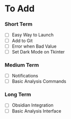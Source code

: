 # To Add
### Short Term
- [ ] Easy Way to Launch
- [ ] Add to Git
- [ ] Error when Bad Value
- [ ] Set Dark Mode on Tkinter
### Medium Term
- [ ] Notifications
- [ ] Basic Analysis Commands
### Long Term
- [ ] Obsidian Integration
- [ ] Basic Analysis Interface